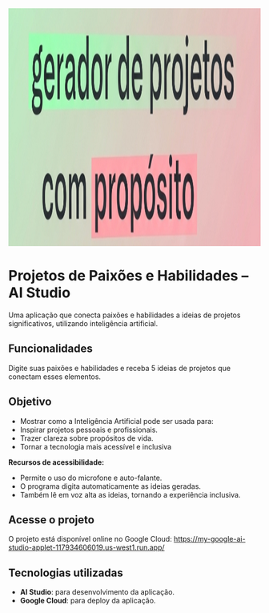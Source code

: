 <div align="center">
<img width="1200" height="475" alt="Cabeçalho com o nome do projeto" src="https://github.com/thnalmeida/gerador-projetos-com-proposito/blob/main/components/headerprojeto.png"/>
</div>

# Projetos de Paixões e Habilidades – AI Studio

Uma aplicação que conecta paixões e habilidades a ideias de projetos significativos, utilizando inteligência artificial.

## Funcionalidades

Digite suas paixões e habilidades e receba 5 ideias de projetos que conectam esses elementos.

## Objetivo

- Mostrar como a Inteligência Artificial pode ser usada para:
- Inspirar projetos pessoais e profissionais.
- Trazer clareza sobre propósitos de vida.
- Tornar a tecnologia mais acessível e inclusiva

**Recursos de acessibilidade:**

- Permite o uso do microfone e auto-falante.
- O programa digita automaticamente as ideias geradas.
- Também lê em voz alta as ideias, tornando a experiência inclusiva.

## Acesse o projeto

O projeto está disponível online no Google Cloud: https://my-google-ai-studio-applet-117934606019.us-west1.run.app/

## Tecnologias utilizadas
- **AI Studio**: para desenvolvimento da aplicação.
- **Google Cloud**: para deploy da aplicação.
